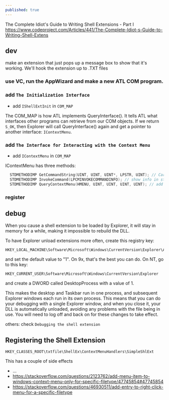 ```yaml
---
published: true
---
```

The Complete Idiot's Guide to Writing Shell Extensions - Part I
  https://www.codeproject.com/Articles/441/The-Complete-Idiot-s-Guide-to-Writing-Shell-Extens

## dev

make an extension that just pops up a message box to show that it's working. We'll hook the extension up to .TXT files

### use VC, run the AppWizard and make a new ATL COM program.
### add `The Initialization Interface`
* add `IShellExtInit` in `COM_MAP`

The COM_MAP is how ATL implements QueryInterface(). It tells ATL what interfaces other programs can retrieve from our COM objects.
If we return `S_OK`, then Explorer will call QueryInterface() again and get a pointer to another interface: `IContextMenu`.

### add `The Interface for Interacting with the Context Menu`
* add `IContextMenu` in `COM_MAP`

IContextMenu has three methods:
```cpp
  STDMETHODIMP GetCommandString(UINT, UINT, UINT*, LPSTR, UINT); // Carrying out the user's selection
  STDMETHODIMP InvokeCommand(LPCMINVOKECOMMANDINFO); // show info in status bar; the status bar will show fly-by help
  STDMETHODIMP QueryContextMenu(HMENU, UINT, UINT, UINT, UINT); // add context menu
```
### register

## debug

When you cause a shell extension to be loaded by Explorer, it will stay in memory for a while, making it impossible to rebuild the DLL.

To have Explorer unload extensions more often, create this registry key:

```
HKEY_LOCAL_MACHINE\Software\Microsoft\Windows\CurrentVersion\Explorer\AlwaysUnloadDLL
```

and set the default value to "1". On 9x, that's the best you can do. On NT, go to this key:

```
HKEY_CURRENT_USER\Software\Microsoft\Windows\CurrentVersion\Explorer
```

and create a DWORD called DesktopProcess with a value of 1.

This makes the desktop and Taskbar run in one process, and subsequent Explorer windows each run in its own process. This means that you can do your debugging with a single Explorer window, and when you close it, your DLL is automatically unloaded, avoiding any problems with the file being in use. You will need to log off and back on for these changes to take effect.

others: check `Debugging the shell extension`

## Registering the Shell Extension

```
HKEY_CLASSES_ROOT\txtfile\ShellEx\ContextMenuHandlers\SimpleShlExt
```

This has a couple of side effects

* ...
* https://stackoverflow.com/questions/2123762/add-menu-item-to-windows-context-menu-only-for-specific-filetype/47745854#47745854
* https://stackoverflow.com/questions/46930511/add-entry-to-right-click-menu-for-a-specific-filetype
